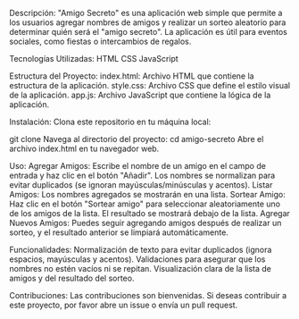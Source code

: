 Descripción:
"Amigo Secreto" es una aplicación web simple que permite a los usuarios agregar nombres de amigos y realizar un sorteo aleatorio para determinar quién será el "amigo secreto". La aplicación es útil para eventos sociales, como fiestas o intercambios de regalos.

Tecnologías Utilizadas:
HTML
CSS
JavaScript

Estructura del Proyecto:
index.html: Archivo HTML que contiene la estructura de la aplicación.
style.css: Archivo CSS que define el estilo visual de la aplicación.
app.js: Archivo JavaScript que contiene la lógica de la aplicación.

Instalación:
Clona este repositorio en tu máquina local:

git clone 
Navega al directorio del proyecto:
cd amigo-secreto
Abre el archivo index.html en tu navegador web.

Uso:
Agregar Amigos: Escribe el nombre de un amigo en el campo de entrada y haz clic en el botón "Añadir". Los nombres se normalizan para evitar duplicados (se ignoran mayúsculas/minúsculas y acentos).
Listar Amigos: Los nombres agregados se mostrarán en una lista.
Sortear Amigo: Haz clic en el botón "Sortear amigo" para seleccionar aleatoriamente uno de los amigos de la lista. El resultado se mostrará debajo de la lista.
Agregar Nuevos Amigos: Puedes seguir agregando amigos después de realizar un sorteo, y el resultado anterior se limpiará automáticamente.

Funcionalidades:
Normalización de texto para evitar duplicados (ignora espacios, mayúsculas y acentos).
Validaciones para asegurar que los nombres no estén vacíos ni se repitan.
Visualización clara de la lista de amigos y del resultado del sorteo.

Contribuciones:
Las contribuciones son bienvenidas. Si deseas contribuir a este proyecto, por favor abre un issue o envía un pull request.
